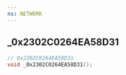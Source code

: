 ```yaml
---
ns: NETWORK
---
```

## _0x2302C0264EA58D31

```c
// 0x2302C0264EA58D31
void _0x2302C0264EA58D31();
```

